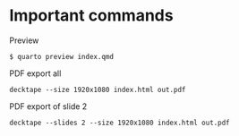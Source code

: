 # Important commands

Preview

```
$ quarto preview index.qmd
```

PDF export all

```
decktape --size 1920x1080 index.html out.pdf
```

PDF export of slide 2

```
decktape --slides 2 --size 1920x1080 index.html out.pdf
```



